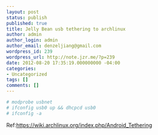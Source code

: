 ```yaml
---
layout: post
status: publish
published: true
title: Jelly Bean usb tethering to archlinux
author: admin
author_login: admin
author_email: denzeljiang@gmail.com
wordpress_id: 239
wordpress_url: http://note.jzr.me/?p=239
date: 2012-08-20 17:35:19.000000000 -04:00
categories:
- Uncategorized
tags: []
comments: []
---
```


```bash
# modprobe usbnet
# ifconfig usb0 up && dhcpcd usb0
# ifconfig -a
```

Ref:https://wiki.archlinux.org/index.php/Android_Tethering